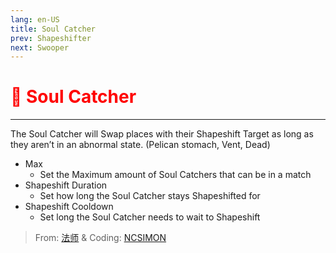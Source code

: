 ```yaml
---
lang: en-US
title: Soul Catcher
prev: Shapeshifter
next: Swooper
---
```


# <font color="red">👻 <b>Soul Catcher</b></font> <Badge text="Concealing" type="tip" vertical="middle"/>
---

The Soul Catcher will Swap places with their Shapeshift Target as long as they aren’t in an abnormal state. (Pelican stomach, Vent, Dead)
* Max
  * Set the Maximum amount of Soul Catchers that can be in a match
* Shapeshift Duration
  * Set how long the Soul Catcher stays Shapeshifted for
* Shapeshift Cooldown
  * Set long the Soul Catcher needs to wait to Shapeshift

> From: [法师](https://space.bilibili.com/511107305) & Coding: [NCSIMON](https://github.com/NCSIMON)